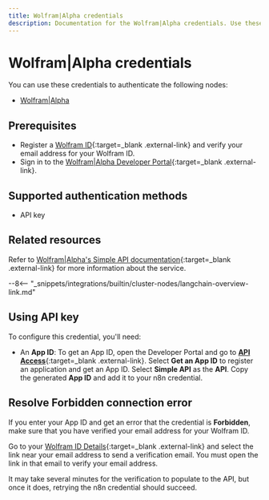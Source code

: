 ```yaml
---
title: Wolfram|Alpha credentials
description: Documentation for the Wolfram|Alpha credentials. Use these credentials to authenticate Wolfram|Alpha in n8n, a workflow automation platform.
---
```


# Wolfram|Alpha credentials

You can use these credentials to authenticate the following nodes:

* [Wolfram|Alpha](/integrations/builtin/cluster-nodes/sub-nodes/n8n-nodes-langchain.toolwolframalpha/)

## Prerequisites

- Register a [Wolfram ID](https://account.wolfram.com){:target=_blank .external-link} and verify your email address for your Wolfram ID.
- Sign in to the [Wolfram|Alpha Developer Portal](https://developer.wolframalpha.com){:target=_blank .external-link}.

## Supported authentication methods

- API key

## Related resources

Refer to [Wolfram|Alpha's Simple API documentation](https://products.wolframalpha.com/simple-api/documentation){:target=_blank .external-link} for more information about the service.

--8<-- "_snippets/integrations/builtin/cluster-nodes/langchain-overview-link.md"

## Using API key

To configure this credential, you'll need:

- An **App ID**: To get an App ID, open the Developer Portal and go to [**API Access**](https://developer.wolframalpha.com/access){:target=_blank .external-link}. Select **Get an App ID** to register an application and get an App ID. Select **Simple API** as the **API**. Copy the generated **App ID** and add it to your n8n credential.

## Resolve Forbidden connection error

If you enter your App ID and get an error that the credential is **Forbidden**, make sure that you have verified your email address for your Wolfram ID.

Go to your [Wolfram ID Details](https://account.wolfram.com/wolframid){:target=_blank .external-link} and select the link near your email address to send a verification email. You must open the link in that email to verify your email address.

It may take several minutes for the verification to populate to the API, but once it does, retrying the n8n credential should succeed.